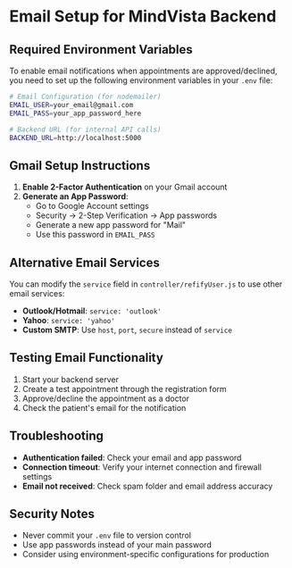 # Email Setup for MindVista Backend

## Required Environment Variables

To enable email notifications when appointments are approved/declined, you need to set up the following environment variables in your `.env` file:

```bash
# Email Configuration (for nodemailer)
EMAIL_USER=your_email@gmail.com
EMAIL_PASS=your_app_password_here

# Backend URL (for internal API calls)
BACKEND_URL=http://localhost:5000
```

## Gmail Setup Instructions

1. **Enable 2-Factor Authentication** on your Gmail account
2. **Generate an App Password**:
   - Go to Google Account settings
   - Security → 2-Step Verification → App passwords
   - Generate a new app password for "Mail"
   - Use this password in `EMAIL_PASS`

## Alternative Email Services

You can modify the `service` field in `controller/refifyUser.js` to use other email services:

- **Outlook/Hotmail**: `service: 'outlook'`
- **Yahoo**: `service: 'yahoo'`
- **Custom SMTP**: Use `host`, `port`, `secure` instead of `service`

## Testing Email Functionality

1. Start your backend server
2. Create a test appointment through the registration form
3. Approve/decline the appointment as a doctor
4. Check the patient's email for the notification

## Troubleshooting

- **Authentication failed**: Check your email and app password
- **Connection timeout**: Verify your internet connection and firewall settings
- **Email not received**: Check spam folder and email address accuracy

## Security Notes

- Never commit your `.env` file to version control
- Use app passwords instead of your main password
- Consider using environment-specific configurations for production














